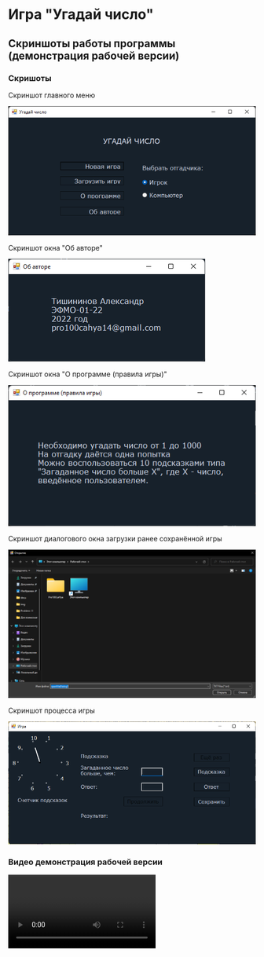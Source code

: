 # Игра "Угадай число"

## Скриншоты работы программы (демонстрация рабочей версии)

### Скришоты

Скриншот главного меню

![Главное меню](img/MAIN_MENU.png)

Скриншот окна "Об авторе"

![Об авторе](img/ABOUT_AUTHOR.png)

Скриншот окна "О программе (правила игры)"

![О программе](img/GAME_RULES.png)

Скриншот диалогового окна загрузки ранее сохранённой игры

![Загрузить игру](img/LOAD_GAME.png)

Скриншот процесса игры

![Новая игра](img/GAME.png)

### Видео демонстрация рабочей версии

![demo](demo.mp4)
